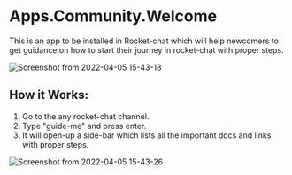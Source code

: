 # Apps.Community.Welcome
This is an app to be installed in Rocket-chat which will help newcomers to get guidance on how to start their journey in rocket-chat with proper steps.

![Screenshot from 2022-04-05 15-43-18](https://user-images.githubusercontent.com/90546860/161732152-c6685cc4-7ae1-4027-b949-5a74cd1f8a20.png)

## How it Works:
<ol>
  <li>Go to the any rocket-chat channel.</li>
  <li>Type "guide-me" and press enter.</li>
  <li>It will open-up a side-bar which lists all the important docs and links with proper steps.</li>
</ol>


![Screenshot from 2022-04-05 15-43-26](https://user-images.githubusercontent.com/90546860/161732176-d3c5496c-6d8e-49f9-8a61-3a58f7a7d3b2.png)
